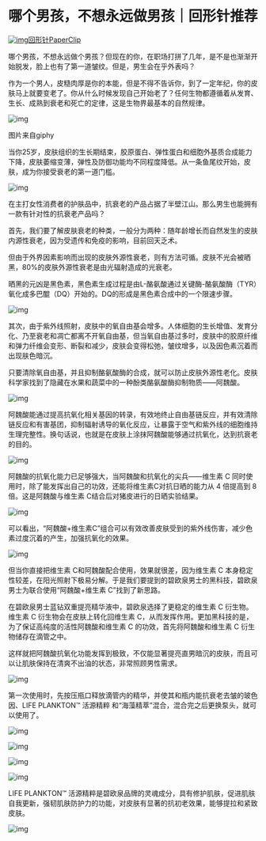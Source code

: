 # 哪个男孩，不想永远做男孩｜回形针推荐

[![img](https://wx.qlogo.cn/mmhead/Q3auHgzwzM6EgepmJ0QvKZyWTGIBialc8GSq9eAeicfibYSamjDSW0S4w/132)回形针PaperClip](https://wemp.app/accounts/1d9ae7b3-ca58-4370-bd6a-9dd318e8c83a)



哪个男孩，不想永远做个男孩？但现在的你，在职场打拼了几年，是不是也渐渐开始脱发，脸上也有了第一道皱纹。但是，男生会在乎外表吗？





作为一个男人，皮糙肉厚是你的本能，但是不得不告诉你，到了一定年纪，你的皮肤马上就要变老了。你从什么时候发现自己开始老了？任何生物都遵循着从发育、生长、成熟到衰老和死亡的定律，这是生物界最基本的自然规律。



![img](https://mmbiz.qpic.cn/mmbiz_gif/U6yRaDu1Naay7nhkzWOduVc0QmzVVhh7sIic29kQHtKZL39icwZd2WROn3RnouzAr77jyicsC7kKXqYVBwOeztUzw/640?wx_fmt=gif)

图片来自giphy



当你25岁，皮肤组织的生长期结束，胶原蛋白、弹性蛋白和细胞外基质合成能力下降，皮肤萎缩变薄，弹性及防御功能均不同程度降低。从一条鱼尾纹开始，皮肤，成为你接受衰老的第一道门槛。



![img](https://mmbiz.qpic.cn/mmbiz_png/U6yRaDu1Naay7nhkzWOduVc0QmzVVhh7W3PAT02DmMoaRrqXCAUJ5Z4MZHX0kY3u4Sib8ZzqPOvNmCibvV8mxjJg/640?wx_fmt=png)

 

在主打女性消费者的护肤品中，抗衰老的产品占据了半壁江山。那么男生也能拥有一款有针对性的抗衰老产品吗？

 

首先，我们要了解皮肤衰老的种类，一般分为两种：随年龄增长而自然发生的皮肤内源性衰老，因为受遗传和免疫的影响，目前回天乏术。

 

但由于外界因素影响而出现的皮肤外源性衰老，则有方法可循。皮肤不光会被晒黑，80%的皮肤外源性衰老是由光辐射造成的光衰老。



晒黑的元凶是黑色素，黑色素生成过程是由L-酪氨酸通过关键酶-酪氨酸酶（TYR）氧化成多巴醌（DQ）开始的。DQ的形成是黑色素合成中的一个限速步骤。



![img](https://mmbiz.qpic.cn/mmbiz_png/U6yRaDu1Naay7nhkzWOduVc0QmzVVhh7wrxZMdhYKibiacvZ2xgcicwo5MSy2XrunMGqHv69NHflVa3ibIvORzIoSg/640?wx_fmt=png)



其次，由于紫外线照射，皮肤中的氧自由基会增多。人体细胞的生长增值、发育分化、乃至衰老和凋亡都离不开氧自由基，但当氧自由基过多时，皮肤中的胶原纤维和弹力纤维会变形、断裂和减少，皮肤会变得松弛，皱纹增多，以及因色素沉着而出现肤色暗沉。



只要清除氧自由基，并且抑制酪氨酸酶的合成，就可以防止皮肤外源性老化。皮肤科学家找到了隐藏在水果和蔬菜中的一种酚类酪氨酸酶抑制物质——阿魏酸。



![img](https://mmbiz.qpic.cn/mmbiz_png/U6yRaDu1Naay7nhkzWOduVc0QmzVVhh7mcxkfbznU4ZtC9JrO1rvSburRX8ibNONWfic14sKk1gXMy4d8zQD7mcA/640?wx_fmt=png)

 

阿魏酸能通过提高抗氧化相关基因的转录，有效地终止自由基链反应，并有效清除链反应和有害基团，抑制辐射诱导的氧化反应，让暴露于空气和紫外线的细胞维持生理完整性。换句话说，也就是在皮肤上涂抹阿魏酸能够通过抗氧化，达到抗衰老的目的。



![img](https://mmbiz.qpic.cn/mmbiz_png/U6yRaDu1Naay7nhkzWOduVc0QmzVVhh7icSC1NCCHQYKmlSGNdGX3C0IxPc57iat4tCT8MZ2Hx48OzicoxmuHr4Vw/640?wx_fmt=png)



阿魏酸的抗氧化能力已足够强大，当阿魏酸和抗氧化的尖兵——维生素 C 同时使用时，除了能发挥出自己的功效，还能将维生素C对抗日晒的能力从 4 倍提高到 8 倍。这是阿魏酸与维生素 C结合后对猪皮进行的日晒实验结果。



![img](https://mmbiz.qpic.cn/mmbiz_png/U6yRaDu1Naay7nhkzWOduVc0QmzVVhh7vCTC0rl0a2V9AnvFzJuiawlsU05GBx9VAPdibx10lS5EwsRIVoaQFBDQ/640?wx_fmt=png)

 

可以看出，“阿魏酸+维生素C”组合可以有效改善皮肤受到的紫外线伤害，减少色素过度沉着的产生，加强抗氧化的效果。



![img](https://mmbiz.qpic.cn/mmbiz_jpg/U6yRaDu1Naay7nhkzWOduVc0QmzVVhh7GAjhJKOQzc95RYLGsUsr65LfRKrxibILLS6FckUfwGmYia4dKNl5ibHJA/640?wx_fmt=jpeg)

 

但当你直接把维生素 C和阿魏酸配合使用，效果就很差，因为维生素 C 本身稳定性较差，在阳光照射下极易分解。于是我们要提到的碧欧泉男士的黑科技，碧欧泉男士为联合使用“阿魏酸+维生素 C”找到了新思路。



在碧欧泉男士蓝钻双重提亮精华液中，碧欧泉选择了更稳定的维生素 C 衍生物。维生素 C 衍生物会在皮肤上转化回维生素 C，从而发挥作用。更加黑科技的是，为了保证高纯度的活性阿魏酸和维生素 C 的功效，首先将阿魏酸和维生素 C 衍生物储存在滴管之中。



这样就把阿魏酸抗氧化功能发挥到极致，不仅能显著提亮直男暗沉的皮肤，而且可以让肌肤保持在清爽不出油的状态，非常照顾男性需求。



![img](https://mmbiz.qpic.cn/mmbiz_png/U6yRaDu1Naay7nhkzWOduVc0QmzVVhh7HgXtzvaJrqzsz55lWvdbyHHPq5bkScCdSBzsathwfcJckic5c7r2zEw/640?wx_fmt=png)



第一次使用时，先按压瓶口释放滴管内的精华，并使其和瓶内能抗衰老去皱的玻色因、LIFE PLANKTON™ 活源精粹 和“海藻精萃”混合，混合完之后更换泵头，就可以使用了。



![img](https://mmbiz.qpic.cn/mmbiz_png/U6yRaDu1Naay7nhkzWOduVc0QmzVVhh70d56gfjobeCsWcG3kJJR1I5EIlKNyoMwq0UwVp5vK1BLbBsLh46Puw/640?wx_fmt=png)



![img](https://mmbiz.qpic.cn/mmbiz_png/U6yRaDu1Naay7nhkzWOduVc0QmzVVhh77Wqia1cA7eAUicxeVxDatFMtNqZibkgNkP7fJpqbqu7qFnw42QDdkGpew/640?wx_fmt=png)



![img](https://mmbiz.qpic.cn/mmbiz_png/U6yRaDu1Naay7nhkzWOduVc0QmzVVhh7awPps2zicwjiaFicTs5EAgyxGBvRIyQHqGm87iaxVibNU3NpwkdBficaEvQw/640?wx_fmt=png)



![img](https://mmbiz.qpic.cn/mmbiz_png/U6yRaDu1Naay7nhkzWOduVc0QmzVVhh74qt7znoXbicKjGHrDwEXTt0xXwicAEYrqlfUZJ04Vf0hagX5a9L0IzYA/640?wx_fmt=png)



LIFE PLANKTON™ 活源精粹是碧欧泉品牌的灵魂成分，具有修护肌肤，促进肌肤自我更新，强韧肌肤防护力的功能，对皮肤有显著的抗初老效果，能够提拉和紧致皮肤。



![img](https://mmbiz.qpic.cn/mmbiz_png/U6yRaDu1Naay7nhkzWOduVc0QmzVVhh7LubNgiaclgOVghYeSvMAbwnGpHFtqibF9BmWSO1C7n4lPerz9pEcfoFA/640?wx_fmt=png)